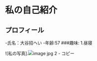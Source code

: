 # 私の自己紹介
## プロフィール
-氏名：大谷招へい
-年齢:57
###趣味:
1.昼寝

![私の写真].![image jpg 2 - コピー](https://github.com/matuyasugo/202309092/assets/138836936/6c81c860-6e96-4b53-a724-6d4b03244656)

